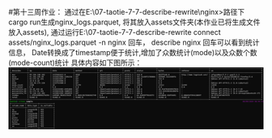 

#第十三周作业：
通过在E:\07-taotie-7-7-describe-rewrite\nginx>路径下cargo run生成nginx_logs.parquet, 将其放入assets文件夹(本作业已将生成文件放入assets), 
通过运行E:\07-taotie-7-7-describe-rewrite connect assets/nginx_logs.parquet -n nginx 回车， describe nginx 回车可以看到统计信息， Date转换成了timestamp便于统计,增加了众数统计(mode)以及众数个数(mode-count)统计
具体内容如下图所示：
![Alt text](db29b09cbea30231283a4bd994a48f8.png)